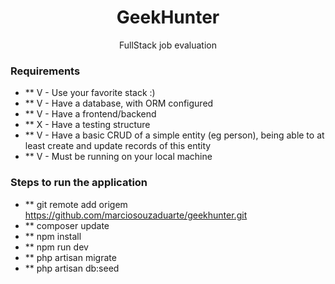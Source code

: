 <h1 align="center">GeekHunter</h1>

<p align="center">FullStack job evaluation</p>

### Requirements
- ** V - Use your favorite stack :)
- ** V - Have a database, with ORM configured
- ** V - Have a frontend/backend
- ** X - Have a testing structure
- ** V - Have a basic CRUD of a simple entity (eg person), being able to at least create and update records of this entity
- ** V - Must be running on your local machine

### Steps to run the application
- ** git remote add origem https://github.com/marciosouzaduarte/geekhunter.git
- ** composer update
- ** npm install
- ** npm run dev
- ** php artisan migrate
- ** php artisan db:seed

